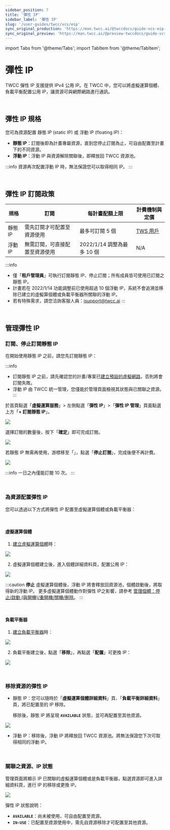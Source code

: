 ```yaml
---
sidebar_position: 7
title: '彈性 IP'
sidebar_label: '彈性 IP'
slug: '/user-guides/twcc/vcs/eip'
sync_original_production: 'https://man.twcc.ai/@twccdocs/guide-vcs-eip-zh'
sync_original_preview: 'https://man.twcc.ai/@preview-twccdocs/guide-vcs-eip-zh'
---
```


import Tabs from '@theme/Tabs';
import TabItem from '@theme/TabItem';

# 彈性 IP

TWCC 彈性 IP 支援提供 IPv4 公用 IP。在 TWCC 中，您可以將虛擬運算個體、負載平衡配置公用 IP，讓資源可與網際網路進行通訊。

<br/>

## 彈性 IP 規格

您可為資源配置 靜態 IP (static IP) 或 浮動 IP (floating IP)：
- **靜態 IP**：訂閱後即為計畫專屬資源，直到您停止訂閱為止，可自由配置至計畫下的不同資源。
- **浮動 IP**：浮動 IP 與資源解除關聯後，即釋放回 TWCC 資源池。


:::info
資源再次配置浮動 IP 時，無法保證您可以取得相同 IP。
:::

<br/>


## 彈性 IP 訂閱政策


| 規格 | 訂閱 | 每計畫配額上限 |計費機制與定價
| -------- | -------- | -------- | -------- |
| 靜態 IP    | 需先訂閱才可配置至資源使用     | 最多可訂閱 5 個     | [TWS 用戶](/docs/pricing#彈性-ip-elastic-ip-eip)   |
| 浮動 IP    | 無需訂閱，可直接配置至資源使用    | 2022/1/14 調整為最多 10 個     |  N/A   |



:::info
- 僅「**租戶管理員**」可執行訂閱靜態 IP、停止訂閱；所有成員皆可使用已訂閱之靜態 IP。
- 計畫若在 2022/1/14 功能調整前已使用超過 10 個浮動 IP，系統不會追溯並移除已建立的虛擬算個體或負載平衡器所關聯的浮動 IP。
- 若有特殊需求，請您洽詢客服人員：<ins><a href = "mailto: isupport@twcc.ai">isupport@twcc.ai</a></ins>
:::

<br/>


## 管理彈性 IP

### 訂閱、停止訂閱靜態 IP

在開始使用靜態 IP 之前，請您先訂閱靜態 IP：

:::info
- 訂閱靜態 IP 之前，請先確認您的計畫/專案已[<ins>建立預設的虛擬網路</ins>](../../tutorials/create-default-network.md)，否則將會訂閱失敗。
- 浮動 IP 由 TWCC 統一管理，您僅能於管理頁面檢視其狀態與已關聯之資源。
:::


於首頁點選「**虛擬運算服務**」> 左側點選「**彈性 IP**」>「**彈性 IP 管理**」頁面點選上方「**+ 訂閱靜態 IP**」。


![](https://i.imgur.com/5y5Nidn.png)

選擇訂閱的數量後，按下「**確定**」即可完成訂閱。


![](https://cos.twcc.ai/SYS-MANUAL/uploads/upload_6823622c85310fbafc123c12841b5177.png)


若靜態 IP 無需再使用，游標移至「<i class="fa fa-ellipsis-v fa-20" aria-hidden="true"></i>」，點選「**停止訂閱**」，完成後便不再計費。


![](https://i.imgur.com/XsPPQKO.png)

:::info
一日之內僅能訂閱 10 次。
:::

<br/>


### 為資源配置彈性 IP

您可以透過以下方式將彈性 IP 配置至虛擬運算個體或負載平衡器：

<br/>

#### 虛擬運算個體

1. [建立虛擬運算個體](../create/create-instances.md)時：

![](https://cos.twcc.ai/SYS-MANUAL/uploads/upload_a9d407b8548c8f2e810d8f8f7a6ef3ea.png)



2. 虛擬運算個體建立後，進入個體詳細資料頁，配置公用 IP：

![](https://cos.twcc.ai/SYS-MANUAL/uploads/upload_8d0974fbe8afa4c91e2bb17b531928e5.png)

:::caution
**停止** 虛擬運算個體後，浮動 IP 將會釋放回資源池，個體啟動後，將取得新的浮動 IP。
更多虛擬運算個體動作對彈性 IP之影響，請參考 <ins>[<ins>管理個體：停止/啟動 (與開機)/重開機/關機/刪除</ins>](../manage-monitor/manage-instances.md)</ins>。
:::

<br/>

#### 負載平衡器

1. [建立負載平衡器](./load-balancing.md)時：

![](https://cos.twcc.ai/SYS-MANUAL/uploads/upload_8ca4c2cc4f7fdb6ab0586489b97b3c62.png)

2. 負載平衡建立後，點選「**移除**」，再點選「**配置**」可更換 IP：

![](https://cos.twcc.ai/SYS-MANUAL/uploads/upload_43c0ac03a6f857fe742165fe78b073ba.png)

<br/>

### 移除資源的彈性 IP

- 靜態 IP：您可以隨時於「**虛擬運算個體詳細資料**」頁、「**負載平衡詳細資料**」頁，將已配置至的 IP 移除。

  移除後，靜態 IP 將呈現 **`AVAILABLE`** 狀態，並可再配置至其他資源。

![](https://i.imgur.com/5Y78Qme.png)


- 浮動 IP：移除後，浮動 IP 將釋放回 TWCC 資源池。將無法保證您下次可取得相同的浮動 IP。

<br/>

### 關聯之資源、IP 狀態

管理頁面將顯示 IP 已關聯的虛擬運算個體或是負載平衡器，點選資源即可進入詳細資料頁，進行 IP 的移除或更換 IP。

![](https://cos.twcc.ai/SYS-MANUAL/uploads/upload_e70c949cfb824e12e969257d8d8189f5.png)


彈性 IP 狀態說明：

- **`AVAILABLE`**：尚未被使用，可自由配置至資源。
- **`IN-USE`**：已配置至資源使用中，需先自資源移除才可配置至其他資源。